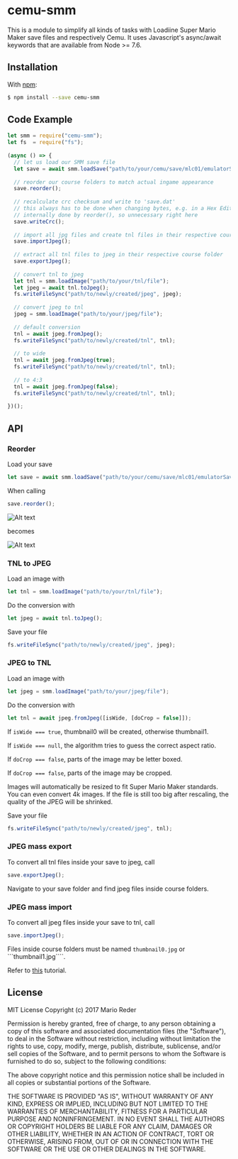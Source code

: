 # cemu-smm

This is a module to simplify all kinds of tasks with Loadiine Super Mario Maker save files and respectively Cemu.
It uses Javascript's async/await keywords that are available from Node >= 7.6.

## Installation

With [npm](https://www.npmjs.org/package/cemu-smm):

```bash
$ npm install --save cemu-smm
```

## Code Example

```js
let smm = require("cemu-smm");
let fs  = require("fs");
  
(async () => {
  // let us load our SMM save file
  let save = await smm.loadSave("path/to/your/cemu/save/mlc01/emulatorSave/updateID");
  
  // reorder our course folders to match actual ingame appearance
  save.reorder();
  
  // recalculate crc checksum and write to 'save.dat'
  // this always has to be done when changing bytes, e.g. in a Hex Editor
  // internally done by reorder(), so unnecessary right here
  save.writeCrc();
  
  // import all jpg files and create tnl files in their respective course folder
  save.importJpeg();
  
  // extract all tnl files to jpeg in their respective course folder
  save.exportJpeg();
  
  // convert tnl to jpeg
  let tnl = smm.loadImage("path/to/your/tnl/file");
  let jpeg = await tnl.toJpeg();
  fs.writeFileSync("path/to/newly/created/jpeg", jpeg);
  
  // convert jpeg to tnl
  jpeg = smm.loadImage("path/to/your/jpeg/file");
  
  // default conversion
  tnl = await jpeg.fromJpeg();
  fs.writeFileSync("path/to/newly/created/tnl", tnl);
    
  // to wide
  tnl = await jpeg.fromJpeg(true);
  fs.writeFileSync("path/to/newly/created/tnl", tnl);
    
  // to 4:3
  tnl = await jpeg.fromJpeg(false);
  fs.writeFileSync("path/to/newly/created/tnl", tnl);
  
})();
```

## API

### Reorder

Load your save
```js
let save = await smm.loadSave("path/to/your/cemu/save/mlc01/emulatorSave/updateID");
```

When calling
```js
save.reorder();
```

![Alt text](https://raw.githubusercontent.com/Tarnadas/cemu-smm/master/test/reorder_before.jpg)

becomes

![Alt text](https://raw.githubusercontent.com/Tarnadas/cemu-smm/master/test/reorder_after.jpg)

### TNL to JPEG

Load an image with
```js
let tnl = smm.loadImage("path/to/your/tnl/file");
```
Do the conversion with
```js
let jpeg = await tnl.toJpeg();
```
Save your file
```js
fs.writeFileSync("path/to/newly/created/jpeg", jpeg);
```

### JPEG to TNL

Load an image with
```js
let jpeg = smm.loadImage("path/to/your/jpeg/file");
```
Do the conversion with
```js
let tnl = await jpeg.fromJpeg([isWide, [doCrop = false]]);
```
If ```isWide === true```, thumbnail0 will be created, otherwise thumbnail1.

If ```isWide === null```, the algorithm tries to guess the correct aspect ratio.

If ```doCrop === false```, parts of the image may be letter boxed.

If ```doCrop === false```, parts of the image may be cropped.

Images will automatically be resized to fit Super Mario Maker standards. You can even convert 4k images. If the file is still too big after rescaling, the quality of the JPEG will be shrinked.

Save your file
```js
fs.writeFileSync("path/to/newly/created/jpeg", tnl);
```

### JPEG mass export

To convert all tnl files inside your save to jpeg, call
```js
save.exportJpeg();
```
Navigate to your save folder and find jpeg files inside course folders.

### JPEG mass import

To convert all jpeg files inside your save to tnl, call
```js
save.importJpeg();
```
Files inside course folders must be named ```thumbnail0.jpg``` or ```thumbnail1.jpg````.

Refer to [this](https://github.com/Tarnadas/cemu-smm/blob/master//tutorial/import_thumbnail.md) tutorial.

## License

MIT License
Copyright (c) 2017 Mario Reder

Permission is hereby granted, free of charge, to any person obtaining a copy of this software and associated documentation files (the "Software"), to deal in the Software without restriction, including without limitation the rights to use, copy, modify, merge, publish, distribute, sublicense, and/or sell copies of the Software, and to permit persons to whom the Software is furnished to do so, subject to the following conditions:

The above copyright notice and this permission notice shall be included in all copies or substantial portions of the Software.

THE SOFTWARE IS PROVIDED "AS IS", WITHOUT WARRANTY OF ANY KIND, EXPRESS OR IMPLIED, INCLUDING BUT NOT LIMITED TO THE WARRANTIES OF MERCHANTABILITY, FITNESS FOR A PARTICULAR PURPOSE AND NONINFRINGEMENT. IN NO EVENT SHALL THE AUTHORS OR COPYRIGHT HOLDERS BE LIABLE FOR ANY CLAIM, DAMAGES OR OTHER LIABILITY, WHETHER IN AN ACTION OF CONTRACT, TORT OR OTHERWISE, ARISING FROM, OUT OF OR IN CONNECTION WITH THE SOFTWARE OR THE USE OR OTHER DEALINGS IN THE SOFTWARE.
